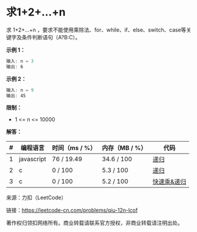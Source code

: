# 求1+2+…+n

求 1+2+...+n ，要求不能使用乘除法、for、while、if、else、switch、case等关键字及条件判断语句（A?B:C）。

**示例 1：**

``` javascript
输入: n = 3
输出: 6
```

**示例 2：**

``` javascript
输入: n = 9
输出: 45
```

**限制：**

- 1 <= n <= 10000


**解答：**

**#**|**编程语言**|**时间（ms / %）**|**内存（MB / %）**|**代码**
--|--|--|--|--
1|javascript|76 / 19.49|34.6 / 100|[递归](./javascript/ac_v1.js)
2|c|0 / 100|5.3 / 100|[递归](./c/ac_v1.c)
3|c|0 / 100|5.2 / 100|[快速乘&递归](./c/ac_v2.c)

来源：力扣（LeetCode）

链接：https://leetcode-cn.com/problems/qiu-12n-lcof

著作权归领扣网络所有。商业转载请联系官方授权，非商业转载请注明出处。
